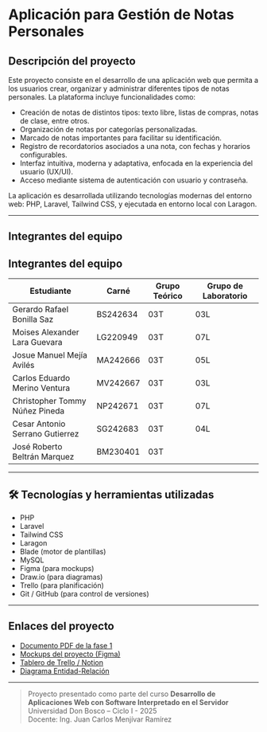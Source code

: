 # Aplicación para Gestión de Notas Personales

## Descripción del proyecto

Este proyecto consiste en el desarrollo de una aplicación web que permita a los usuarios crear, organizar y administrar diferentes tipos de notas personales. La plataforma incluye funcionalidades como:

- Creación de notas de distintos tipos: texto libre, listas de compras, notas de clase, entre otros.
- Organización de notas por categorías personalizadas.
- Marcado de notas importantes para facilitar su identificación.
- Registro de recordatorios asociados a una nota, con fechas y horarios configurables.
- Interfaz intuitiva, moderna y adaptativa, enfocada en la experiencia del usuario (UX/UI).
- Acceso mediante sistema de autenticación con usuario y contraseña.

La aplicación es desarrollada utilizando tecnologías modernas del entorno web: PHP, Laravel, Tailwind CSS, y ejecutada en entorno local con Laragon.

---

##  Integrantes del equipo

## Integrantes del equipo

| Estudiante                       | Carné     | Grupo Teórico | Grupo de Laboratorio |
|----------------------------------|-----------|---------------|----------------------|
| Gerardo Rafael Bonilla Saz       | BS242634  | 03T           | 03L                  |
| Moises Alexander Lara Guevara    | LG220949  | 03T           | 07L                  |
| Josue Manuel Mejía Avilés        | MA242666  | 03T           | 05L                  |
| Carlos Eduardo Merino Ventura    | MV242667  | 03T           | 03L                  |
| Christopher Tommy Núñez Pineda   | NP242671  | 03T           | 07L                  |
| Cesar Antonio Serrano Gutierrez  | SG242683  | 03T           | 04L                  |
| José Roberto Beltrán Marquez     | BM230401  | 03T           |                      |


---

## 🛠️ Tecnologías y herramientas utilizadas

- PHP
- Laravel
- Tailwind CSS
- Laragon
- Blade (motor de plantillas)
- MySQL
- Figma (para mockups)
- Draw.io (para diagramas)
- Trello (para planificación)
- Git / GitHub (para control de versiones)

---

##  Enlaces del proyecto

- [Documento PDF de la fase 1](https://drive.google.com/file/d/1fhV7hsPshR7RMYXlECpeCd7zE3JIJoAZ/view?usp=sharing)
- [Mockups del proyecto (Figma)](https://www.figma.com/design/d5OKlXWiKyRSXRv9oJ3eTZ/DSS?node-id=0-1&t=4aXcTIhSAbiWL79o-1)
- [Tablero de Trello / Notion](https://trello.com/invite/b/67daca092104b127a212b72c/ATTI7b44884d0ee0089c83702fa5df6fbc7d07F0F01A/proyecto-dss)
- [Diagrama Entidad-Relación](https://drive.google.com/file/d/1f5r26eu9V2JNJbCsM0GdLffleTy-43oL/view?usp=sharing)


---


> Proyecto presentado como parte del curso **Desarrollo de Aplicaciones Web con Software Interpretado en el Servidor**  
> Universidad Don Bosco – Ciclo I - 2025  
> Docente: Ing. Juan Carlos Menjívar Ramírez

